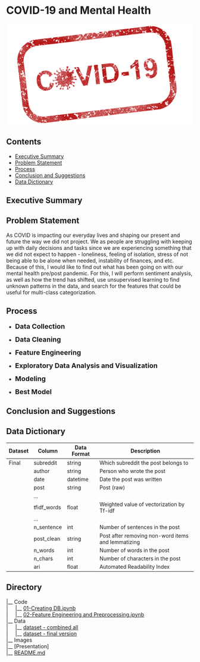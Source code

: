# COVID-19 and Mental Health
<img src = './images/covid19.png' width = "800"></img>


## Contents

* [Executive Summary](#Executive-Summary)
* [Problem Statement](#Problem-Statement)
* [Process](#Process)
* [Conclusion and Suggestions](#Conclusion-and-Suggestions)
* [Data Dictionary](#Data-Dictionary)


## Executive Summary




## Problem Statement

As COVID is impacting our everyday lives and shaping our present and future the way we did not project. We as people are struggling with keeping up with daily decisions and tasks since we are experiencing something that we did not expect to happen - loneliness, feeling of isolation, stress of not being able to be alone
when needed, instability of finances, and etc. Because of this, I would like to find out what has been going on with our mental health pre/post pandemic. For this, I will perform sentiment analysis, as well as how the trend has shifted, use unsupervised learning to find unknown patterns in the data, and search for the features that could be useful for multi-class categorization.

## Process

* <font size = 4><b>Data Collection</b></font><br> 

* <b><font size = 4>Data Cleaning</font></b><br>

* <b><font size = 4>Feature Engineering</font></b><br>

* <b><font size = 4>Exploratory Data Analysis and Visualization</font></b><br>

<div id = 'header'>
  
</div>

* <b><font size = 4>Modeling</font></b><br>

* <b><font size = 4>Best Model</font></b><br>

<div id = 'header'>
  
</div>


## Conclusion and Suggestions



## Data Dictionary
|Dataset|Column|Data Format|Description|
|---	|---	|---	|---	|
|Final|subreddit|string|Which subreddit the post belongs to| 
|   	|author|string|Person who wrote the post| 
|   	|date|datetime|Date the post was written| 
|   	|post|string|Post (raw)| 
|   	|...|   	|   	| 
|   	|tfidf_words|float|Weighted value of vectorization by Tf-idf| 
|   	|...|   	|   	|
|   	|n_sentence|int|Number of sentences in the post| 
|   	|post_clean|string|Post after removing non-word items and lemmatizing| 
|   	|n_words|int|Number of words in the post| 
|   	|n_chars|int|Number of characters in the post|
|   	|ari|float|Automated Readability Index| 

## Directory

|__ Code<br>
|&nbsp;&nbsp;&nbsp;&nbsp;&nbsp;|__ [01-Creating DB.ipynb](./code/01CreatingDB.ipynb)  
|&nbsp;&nbsp;&nbsp;&nbsp;&nbsp;|__ [02-Feature Engineering and Preprocessing.ipynb](./02FeatureEng.ipynb)  
|__ Data<br>
|&nbsp;&nbsp;&nbsp;&nbsp;&nbsp;|__ [dataset - combined all](./data/cleaned/combined.csv)<br>
|&nbsp;&nbsp;&nbsp;&nbsp;&nbsp;|__ [dataset - final version](./data/cleaned/final.csv)<br>
|__ Images<br>
|__ [Presentation]<br>
|__ [README.md](./README.md)